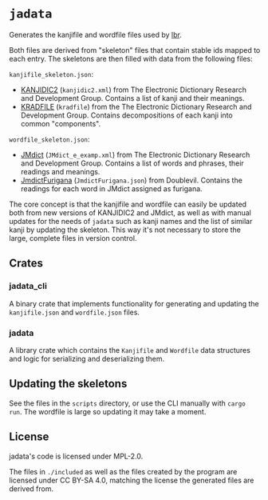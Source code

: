# `jadata`
Generates the kanjifile and wordfile files used by [lbr](https://github.com/Heliozoa/lbr).

Both files are derived from "skeleton" files that contain stable ids mapped to each entry. The skeletons are then filled with data from the following files:

`kanjifile_skeleton.json`:
- [KANJIDIC2](https://www.edrdg.org/wiki/index.php/KANJIDIC_Project) (`kanjidic2.xml`) from The Electronic Dictionary Research and Development Group. Contains a list of kanji and their meanings.
- [KRADFILE](https://www.edrdg.org/krad/kradinf.html) (`kradfile`) from the The Electronic Dictionary Research and Development Group. Contains decompositions of each kanji into common "components".

`wordfile_skeleton.json`:
- [JMdict](https://www.edrdg.org/wiki/index.php/JMdict-EDICT_Dictionary_Project) (`JMdict_e_examp.xml`) from The Electronic Dictionary Research and Development Group. Contains a list of words and phrases, their readings and meanings.
- [JmdictFurigana](https://github.com/Doublevil/JmdictFurigana) (`JmdictFurigana.json`) from Doublevil. Contains the readings for each word in JMdict assigned as furigana.

The core concept is that the kanjifile and wordfile can easily be updated both from new versions of KANJIDIC2 and JMdict, as well as with manual updates for the needs of `jadata` such as kanji names and the list of similar kanji by updating the skeleton. This way it's not necessary to store the large, complete files in version control.


## Crates
### jadata_cli
A binary crate that implements functionality for generating and updating the `kanjifile.json` and `wordfile.json` files.

### jadata
A library crate which contains the `Kanjifile` and `Wordfile` data structures and logic for serializing and deserializing them.


## Updating the skeletons
See the files in the `scripts` directory, or use the CLI manually with `cargo run`. The wordfile is large so updating it may take a moment.


## License
jadata's code is licensed under MPL-2.0.

The files in `./included` as well as the files created by the program are licensed under CC BY-SA 4.0, matching the license the generated files are derived from.
